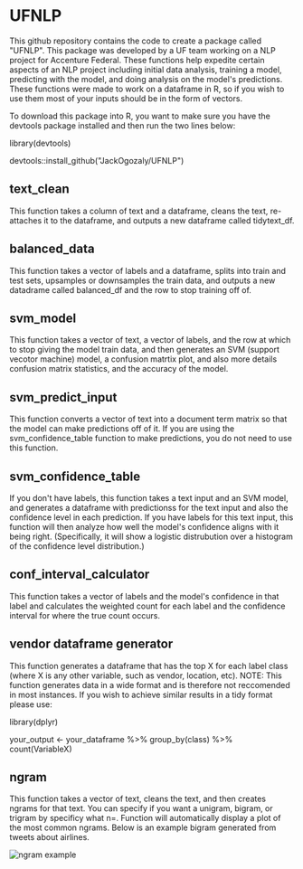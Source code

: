 # UFNLP

This github repository contains the code to create a package called "UFNLP". This package was developed by a UF team working on a NLP project for Accenture Federal.
These functions help expedite certain aspects of an NLP project including initial data analysis, training a model, predicting with the model, and doing analysis on the model's predictions. These functions were made to work on a dataframe in R, so if you wish to use them most of your inputs should be in the form of vectors. 

To download this package into R, you want to make sure you have the devtools package installed and then run the two lines below: 

library(devtools)

devtools::install_github("JackOgozaly/UFNLP")

## text_clean 

This function takes a column of text and a dataframe, cleans the text, re-attaches it to the dataframe, and outputs a new dataframe called tidytext_df. 

## balanced_data 

This function takes a vector of labels and a dataframe, splits into train and test sets, upsamples or downsamples the train data, and outputs a new datadrame called balanced_df and the row to stop training off of. 

## svm_model 
This function takes a vector of text, a vector of labels, and the row at which to stop giving the model train data, and then generates an SVM (support vecotor machine) model, a confusion matrtix plot, and also more details confusion matrix statistics, and the accuracy of the model. 

## svm_predict_input
This function converts a vector of text into a document term matrix so that the model can make predictions off of it. If you are using the svm_confidence_table function to make predictions, you do not need to use this function. 

## svm_confidence_table 
If you don't have labels, this function takes a text input and an SVM model, and generates a dataframe with predictionss for the text input and also the confidence level in each prediction. If you have labels for this text input, this function will then analyze how well the model's confidence aligns with it being right. (Specifically, it will show a logistic distrubution over a histogram of the confidence level distribution.) 

## conf_interval_calculator
This function takes a vector of labels and the model's confidence in that label and calculates the weighted count for each label and the confidence interval for where the true count occurs. 

## vendor dataframe generator 
This function generates a dataframe that has the top X for each label class (where X is any other variable, such as vendor, location, etc). NOTE: This function generates data in a wide format and is therefore not reccomended in most instances. If you wish to achieve similar results in a tidy format please use: 

library(dplyr)

your_output <- your_dataframe %>%
  group_by(class) %>%
  count(VariableX)
  
## ngram 

This function takes a vector of text, cleans the text, and then creates ngrams for that text. You can specify if you want a unigram, bigram, or trigram by specificy what n=. Function will automatically display a plot of the most common ngrams. Below is an example bigram generated from tweets about airlines. 

![ngram example](https://user-images.githubusercontent.com/72467438/114043491-5410e400-9854-11eb-88f3-eab3dda3b4f7.jpg)
  
